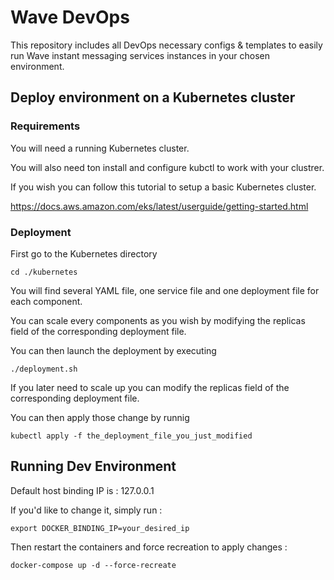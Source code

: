 # Wave DevOps

This repository includes all DevOps necessary configs & templates to easily run Wave instant messaging services instances in your chosen environment.

## Deploy environment on a Kubernetes cluster

### Requirements

You will need a running Kubernetes cluster.

You will also need ton install and configure kubctl to work with your clustrer.

If you wish you can follow this tutorial to setup a basic Kubernetes cluster.

https://docs.aws.amazon.com/eks/latest/userguide/getting-started.html

### Deployment

First go to the Kubernetes directory

`cd ./kubernetes`

You will find several YAML file, one service file and one deployment file for each component.

You can scale every components as you wish by modifying the replicas field of the corresponding deployment file.

You can then launch the deployment by executing

`./deployment.sh`

If you later need to scale up you can modify the replicas field of the corresponding deployment file.

You can then apply those change by runnig

`kubectl apply -f the_deployment_file_you_just_modified`

## Running Dev Environment

Default host binding IP is : 127.0.0.1

If you'd like to change it, simply run :

`export DOCKER_BINDING_IP=your_desired_ip`

Then restart the containers and force recreation to apply changes :

`docker-compose up -d --force-recreate`
